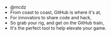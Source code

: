 - @mcdz
- From coast to coast, GitHub is where it's at,
- For innovators to share code and hack,
- So grab your rig, and get on the GitHub train,
- It's the perfect tool to help elevate your game.
